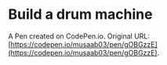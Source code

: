 # Build a drum machine

A Pen created on CodePen.io. Original URL: [https://codepen.io/musaab03/pen/gOBGzzE](https://codepen.io/musaab03/pen/gOBGzzE).

